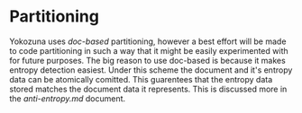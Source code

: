 Partitioning
==========

Yokozuna uses _doc-based_ partitioning, however a best effort will be
made to code partitioning in such a way that it might be easily
experimented with for future purposes.  The big reason to use
doc-based is because it makes entropy detection easiest.  Under this
scheme the document and it's entropy data can be atomically comitted.
This guarentees that the entropy data stored matches the document data
it represents.  This is discussed more in the _anti-entropy.md_
document.


